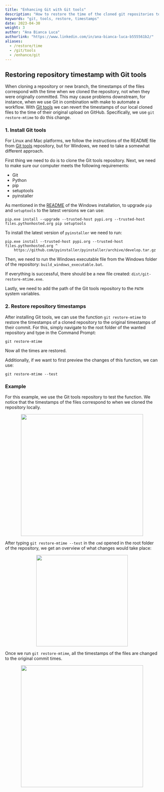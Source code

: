 ```yaml
---
title: "Enhancing Git with Git tools"
description: "How to restore the time of the cloned git repositories to the original time when they were originally committed"
keywords: "git, tools, restore, timestamps"
date: 2023-04-30
weight: 3
author: "Ana Bianca Luca"
authorlink: "https://www.linkedin.com/in/ana-bianca-luca-b555561b2/"
aliases:
  - /restore/time
  - /git/tools
  - /enhance/git
---
```


## Restoring repository timestamp with Git tools

When cloning a repository or new branch, the timestamps of the files correspond with the time when we cloned the repository, not when they were originally committed. This may cause problems downstream, for instance, when we use Git in combination with make to automate a workflow. With [Git tools](https://github.com/MestreLion/git-tools/) we can revert the timestamps of our local cloned files to the time of their original upload on GitHub. Specifically, we use `git restore-mtime` to do this change. 


### 1. Install Git tools

For Linux and Mac platforms, we follow the instructions of the README file from [Git tools](https://github.com/MestreLion/git-tools/) repository, but for Windows, we need to take a somewhat different approach.

First thing we need to do is to clone the Git tools repository. 
Next, we need to make sure our computer meets the following requirements:
- Git
- Python
- pip
- setuptools
- pyinstaller

As mentioned in the [README](https://github.com/MestreLion/git-tools/tree/main/windows) of the Windows installation, to upgrade `pip` and `setuptools` to the latest versions we can use:

```
pip.exe install --upgrade --trusted-host pypi.org --trusted-host files.pythonhosted.org pip setuptools
```
To install the latest version of `pyinstaller` we need to run:
```
pip.exe install --trusted-host pypi.org --trusted-host files.pythonhosted.org ^
    https://github.com/pyinstaller/pyinstaller/archive/develop.tar.gz
```

Then, we need to run the Windows executable file from the Windows folder of the repository: `build_windows_executable.bat`.

If everything is successful, there should be a new file created: `dist/git-restore-mtime.exe`. 

Lastly, we need to add the path of the Git tools repository to the `PATH` system variables.

### 2. Restore repository timestamps

After installing Git tools, we can use the function `git restore-mtime` to restore the timestamps of a cloned repository to the original timestamps of their commit. For this, simply navigate to the root folder of the wanted repository and type in the Command Prompt:

```
git restore-mtime
```
Now all the times are restored.

Additionally, if we want to first preview the changes of this function, we can use:

```
git restore-mtime --test
```

### Example

For this example, we use the Git tools repository to test the function. We notice that the timestamps of the files correspond to when we cloned the repository locally.

<p align = "center">
<img src = "../repository1.png" width="400">
</p>

After typing `git restore-mtime --test` in the `cmd` opened in the root folder of the repository, we get an overview of what changes would take place:

<p align = "center">
<img src = "../mtime-test.png" width="300">
</p>

Once we run `git restore-mtime`, all the timestamps of the files are changed to the original commit times.

<p align = "center">
<img src = "../repository2.png" width="400">
</p>




